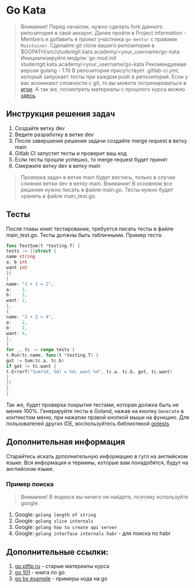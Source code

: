 
# Go Kata
> Внимание!
> Перед началом, нужно сделать fork данного репозитория в свой аккаунт.
> Далее пройти в Project information - Members и добавить в проект участника `go-mentor` с правами `Maintainer`.
> Сделайте git clone вашего репозитория в $GOPATH/src/studentgit.kata.academy/<your_username/go-kata
> Инициализируйте модули `go mod init studentgit.kata.academy/<your_username/go-kata
> Рекомендуемая версия golang - 1.19
В репозитории присутствует .gitlab-ci.yml, который запускает тесты при каждом push в репозиторий.
Если у вас возникают сложности с git, то вы можете потренироваться в [игре](https://learngitbranching.js.org/?locale=ru_RU).
А так же, посмотреть материалы с прошлого курса можно [здесь](https://go.ptflp.ru/course1/4/4.1/).

## Инструкция решения задач
1. Создайте ветку dev
2. Ведите разработку в ветке dev
3. После завершения решения задачи создайте merge request в ветку main
4. Gitlab CI запустит тесты и проверит ваш код
5. Если тесты прошли успешно, то merge request будет принят
6. Смержите ветку dev в ветку main
> Проверка задач в ветке main будет вестись, только в случае слияния ветки dev в ветку main.
> Внимание! В основном все решения нужно писать в файле main.go. Тесты нужно будет хранить в файле main_test.go.

## Тесты
После главы юнит тестирование, требуется писать тесты в файле main_test.go. Тесты должны быть табличными. Пример теста:
```go
func TestSum(t *testing.T) {
tests := []struct {
name string
a, b int
want int
}{
{
name: "1 + 1 = 2",
a:    1,
b:    1,
want: 2,
},
{
name: "2 + 2 = 4",
a:    2,
b:    2,
want: 4,
},
}
for _, tc := range tests {
t.Run(tc.name, func(t *testing.T) {
got := Sum(tc.a, tc.b)
if got != tc.want {
t.Errorf("Sum(%d, %d) = %d; want %d", tc.a, tc.b, got, tc.want)
}
})
}
}
```
Так же, будет проверка покрытия тестами, которая должна быть не менее 100%.
Генерируйте тесты в Goland, нажав на кнопку `Generate` в контекстом меню, при нажатии правой кнопкой мыши на функцию.
Для пользователей других IDE, воспользуйтесь библиотекой [gotests](https://github.com/cweill/gotests).

## Дополнительная информация
Старайтесь искать дополнительную информацию в гугл на английском языке. Вся информация и термины, которые вам понадобятся, будут на английском языке.

### Пример поиска
> Внимание! В яндексе вы ничего не найдете, поэтому используйте google.
1. Google: `golang length of string`
2. Google: `golang slice internals`
3. Google: `golang how to create api server`
4. Google: `golang interface internals habr` - для поиска по habr

## Дополнительные ссылки:
1. [go.ptflp.ru](https://go.ptflp.ru) - старые материалы курса
2. [go 101](https://go101.org/article/101.html) - книга по go
3. [go by example](https://gobyexample.ru/) - примеры кода на go
